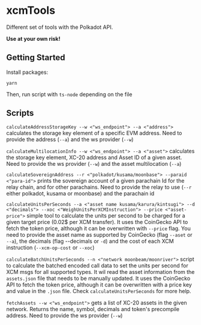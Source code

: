 # xcmTools

Different set of tools with the Polkadot API.

**Use at your own risk!**

## Getting Started

Install packages:

```
yarn
```

Then, run script with `ts-node` depending on the file


## Scripts

`calculateAddressStorageKey --w <"ws_endpoint"> --a <"address">` calculates the storage key element of a specific EVM address. Need to provide the address (`--a`) and the ws provider (`--w`)

`calculateMultilocationInfo --w <"ws_endpoint"> --a <"asset">` calculates the storage key element, XC-20 address and Asset ID of a given asset. Need to provide the ws provider (`--w`) and the asset multilocation (`--a`)  

`calculateSovereignAddress --r <"polkadot/kusama/moonbase"> --paraid <"para-id">` prints the sovereign account of a given parachain Id for the relay chain, and for other parachains. Need to provide the relay to use (`--r` either polkadot, kusama or moonbase) and the parachain id

`calculateUnitsPerSeconds --a <"asset name kusama/karura/kintsugi"> --d <"decimals"> --xoc <"WeighUnitsPerXCMInstruction"> --price <"asset-price">` simple tool to calculate the units per second to be charged for a given target price (0.02$ per XCM transfer). It uses the CoinGecko API to fetch the token price, although it can be overwritten with `--price` flag. You need to provide the asset name as supported by CoinGecko (flag `--aset` or `--a`), the decimals (flag --decimals or `-d`) and the cost of each XCM instruction (`--xcm-op-cost` or `--xoc`)

`calculateBatchUnitsPerSeconds --n <"network moonbeam/moonriver">` script to calculate the batched encoded call data to set the units per second for XCM msgs for all supported types. It wil read the asset information from the `assets.json` file that needs to be manually updated. It uses the CoinGecko API to fetch the token price, although it can be overwritten with a price key and value in the `.json` file. Check `calculateUnitsPerSeconds` for more help.

`fetchAssets --w <"ws_endpoint">` gets a list of XC-20 assets in the given network. Returns the name, symbol, decimals and token's precompile address. Need to provide the ws provider (`--w`)


